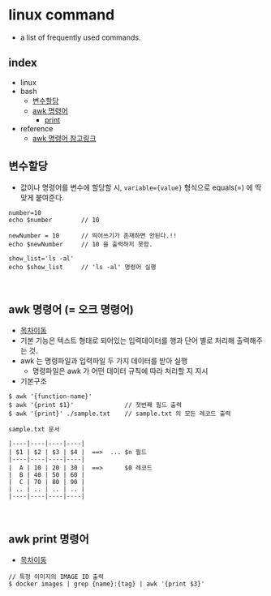 # linux command 
* a list of frequently used commands.

## <a id="index"></a>index
* linux
* bash
    * [변수할당](#variable-command)
    * [awk 명령어](#awk-command)
        * [print](#awk-print-command)
* reference
    * [awk 명령어 참고링크](https://recipes4dev.tistory.com/171)

## <a id="variable-command"></a> 변수할당
* 값이나 명령어를 변수에 할당할 시, `variable={value}` 형식으로 equals(=) 에 딱 맞게 붙여준다.
```shell
number=10
echo $number        // 10 

newNumber = 10      // 띄어쓰기가 존재하면 안된다.!!
echo $newNumber     // 10 을 출력하지 못함.

show_list='ls -al'
echo $show_list     // 'ls -al' 명령어 실행
```

<BR>

## <a id="awk-command"></a> awk 명령어 (= 오크 명령어)
* [목차이동](#index)
* 기본 기능은 텍스트 형태로 되어있는 입력데이터를 행과 단어 별로 처리해 출력해주는 것.
* awk 는 명령파일과 입력파일 두 가지 데이터를 받아 실행
    * 명령파일은 awk 가 어떤 데이터 규칙에 따라 처리할 지 지시
* 기본구조
```shell
$ awk '{function-name}'
$ awk '{print $1}'              // 첫번째 필드 출력
$ awk '{print}' ./sample.txt    // sample.txt 의 모든 레코드 출력

sample.txt 문서

|----|----|----|----|
| $1 | $2 | $3 | $4 |  ==>  ... $n 필드
|----|----|----|----|
|  A | 10 | 20 | 30 |  ==>      $0 레코드
|  B | 40 | 50 | 60 |
|  C | 70 | 80 | 90 |
| .. | .. | .. | .. |
|----|----|----|----|
```

<BR>

## <a id="awk-print-command"></a> awk print 명령어
* [목차이동](#index)
```shell
// 특정 이미지의 IMAGE ID 출력
$ docker images | grep {name}:{tag} | awk '{print $3}'
```